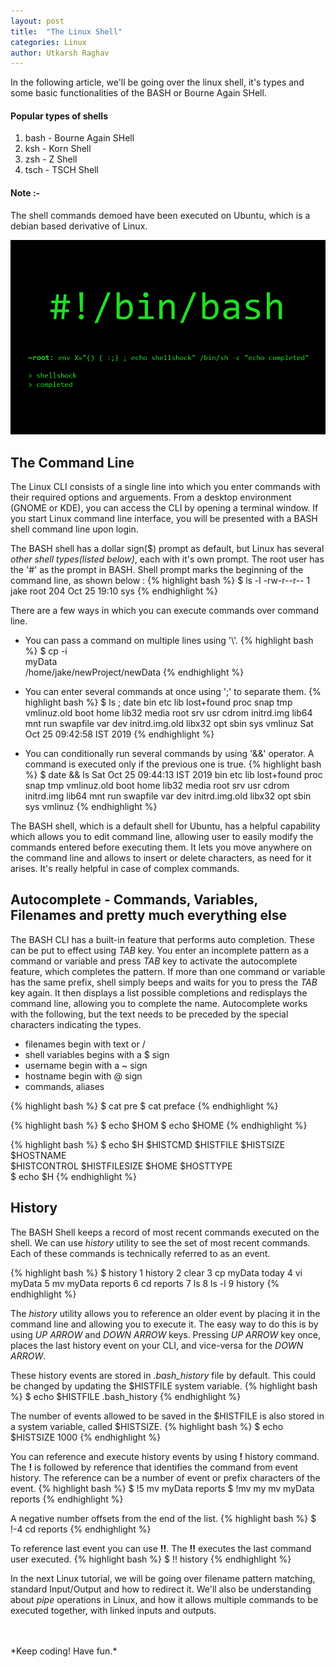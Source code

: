 ```yaml
---
layout: post
title:  "The Linux Shell"
categories: Linux
author: Utkarsh Raghav
---
```

In the following article, we'll be going over the linux shell, it's types and some basic functionalities of the BASH or Bourne Again SHell.

#### Popular types of shells
1. bash - Bourne Again SHell
2. ksh - Korn Shell
3. zsh - Z Shell
4. tsch - TSCH Shell

#### Note :-<br>
The shell commands demoed have been executed on Ubuntu, which is a debian based derivative of Linux.

<img id="shell-shock" class="mx-auto" src="/assets/images/posts/bash-shellshock.png" alt="board" style="width: 750px;">

## The Command Line
The Linux CLI consists of a single line into which you enter commands with their required options and arguements. From a desktop environment (GNOME or KDE), you can access the CLI by opening a terminal window. If you start Linux command line interface, you will be presented with a BASH shell command line upon login.

The BASH shell has a dollar sign($) prompt as default, but Linux has several *other shell types(listed below)*,
each with it's own prompt. The root user has the '#' as the prompt in BASH. Shell prompt marks the beginning of the command line, as shown below :
{% highlight bash %}
$ ls -l
-rw-r--r-- 1 jake root 204 Oct 25 19:10 sys
{% endhighlight %}

There are a few ways in which you can execute commands over command line.

- You can pass a command on multiple lines using '\\'.
{% highlight bash %}
$ cp -i \
myData \
/home/jake/newProject/newData
{% endhighlight %}

- You can enter several commands at once using ';' to separate them.
{% highlight bash %}
$ ls ; date
bin    etc             lib     lost+found  proc  snap      tmp      vmlinuz.old
boot   home            lib32   media       root  srv       usr
cdrom  initrd.img      lib64   mnt         run   swapfile  var
dev    initrd.img.old  libx32  opt         sbin  sys       vmlinuz
Sat Oct 25 09:42:58 IST 2019
{% endhighlight %}

- You can conditionally run several commands by using '&&' operator. A command is executed only if the previous one is true.
{% highlight bash %}
$ date && ls
Sat Oct 25 09:44:13 IST 2019
bin    etc             lib     lost+found  proc  snap      tmp      vmlinuz.old
boot   home            lib32   media       root  srv       usr
cdrom  initrd.img      lib64   mnt         run   swapfile  var
dev    initrd.img.old  libx32  opt         sbin  sys       vmlinuz
{% endhighlight %}

The BASH shell, which is a default shell for Ubuntu, has a helpful capability which allows you to edit command line, allowing user to easily modify the commands entered before executing them. It lets you move anywhere on the command line and allows to insert or delete characters, as need for it arises. It's really helpful in case of complex commands.

## Autocomplete - Commands, Variables, Filenames and pretty much everything else

The BASH CLI has a built-in feature that performs auto completion. These can be put to effect using *TAB* key.
You enter an incomplete pattern as a command or variable and press *TAB* key to activate the autocomplete feature, which completes the pattern.
If more than one command or variable has the same prefix, shell simply beeps and waits for you to press the *TAB* key again. It then displays a list possible completions and redisplays the command line, allowing you to complete the name.
Autocomplete works with the following, but the text needs to be preceded by the special characters indicating the types.
- filenames begin with text or /
- shell variables begins with a $ sign
- username begin with a ~ sign
- hostname begin with @ sign
- commands, aliases

{% highlight bash %}
$ cat pre <tab>
$ cat preface
{% endhighlight %}

{% highlight bash %}
$ echo $HOM <tab>
$ echo $HOME
{% endhighlight %}

{% highlight bash %}
$ echo $H <tab> <tab>
$HISTCMD       $HISTFILE      $HISTSIZE      $HOSTNAME      
$HISTCONTROL   $HISTFILESIZE  $HOME          $HOSTTYPE      
$ echo $H
{% endhighlight %}


## History

The BASH Shell keeps a record of most recent commands executed on the shell. We can use *history* utility to see the set of most recent commands.
Each of these commands is technically referred to as an event.

{% highlight bash %}
$ history
1  history
2  clear
3  cp myData today
4  vi myData
5  mv myData reports
6  cd reports
7  ls
8  ls -l
9  history
{% endhighlight %}

The *history* utility allows you to reference an older event by placing it in the command line and allowing you to execute it. The easy way to do this is by using *UP ARROW* and *DOWN ARROW* keys. Pressing *UP ARROW* key once, places the last history event on your CLI, and vice-versa for the *DOWN ARROW*.

These history events are stored in *.bash_history* file by default. This could be changed by updating the $HISTFILE system variable.
{% highlight bash %}
$ echo $HISTFILE
.bash_history
{% endhighlight %}

The number of events allowed to be saved in the $HISTFILE is also stored in a system variable, called $HISTSIZE.
{% highlight bash %}
$ echo $HISTSIZE
1000
{% endhighlight %}

You can reference and execute history events by using **!** history command. The **!** is followed by reference that identifies the command from event history. The reference can be a number of event or prefix characters of the event.
{% highlight bash %}
$ !5
mv myData reports
$ !mv my
mv myData reports
{% endhighlight %}

A negative number offsets from the end of the list.
{% highlight bash %}
$ !-4
cd reports
{% endhighlight %}

To reference last event you can use **!!**. The **!!** executes the last command user executed.
{% highlight bash %}
$ !!
history
{% endhighlight %}

In the next Linux tutorial, we will be going over filename pattern matching, standard Input/Output and how to redirect it.
We'll also be understanding about *pipe* operations in Linux, and how it allows multiple commands to be executed together, with linked inputs and outputs.

<br/>
<br/>
*Keep coding! Have fun.*
